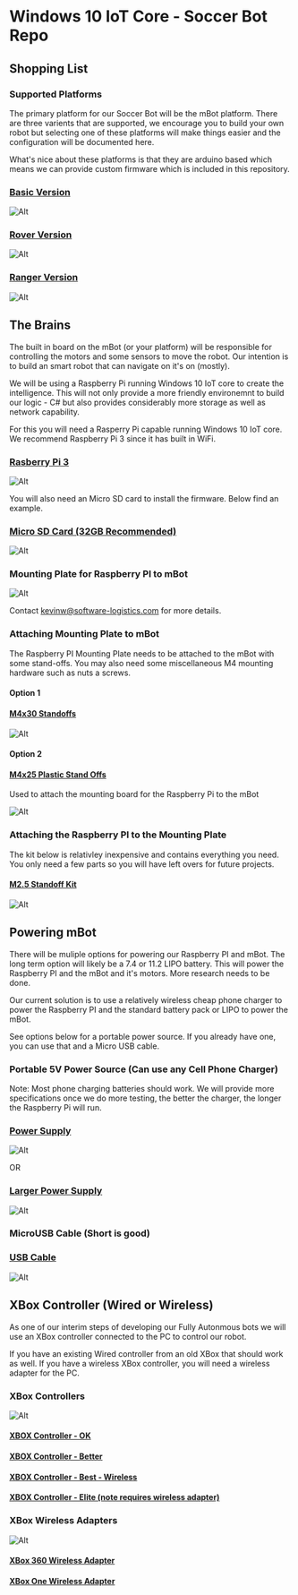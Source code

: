 # Windows 10 IoT Core - Soccer Bot Repo
## Shopping List


### Supported Platforms
The primary platform for our Soccer Bot will be the mBot platform.  There are three varients that are supported, we encourage you to build your own robot
but selecting one of these platforms will make things easier and the configuration will be documented here.

What's nice about these platforms is that they are arduino based which means we can provide custom firmware which is included in this repository. 


### [Basic Version](https://www.amazon.com/Makeblock-DIY-mBot-Kit-Bluetooth/dp/B01FS7BGJI/ref=sr_1_3?ie=UTF8&qid=1485812877&sr=8-3&keywords=mBot)

![Alt](Documentation/BasicVersion.jpg)

### [Rover Version](https://www.amazon.com/dp/B00W6Y194Y?psc=1)

![Alt](Documentation/RoverVersion.jpg)

### [Ranger Version](https://www.amazon.com/Makeblock-Ranger-Transformable-Educational-Robot/dp/B01DY3OTHO/ref=sr_1_6?ie=UTF8&qid=1485812877&sr=8-6&keywords=mBot)

![Alt](Documentation/RangerBot.jpg)


## The Brains

The built in board on the mBot (or your platform) will be responsible for controlling the motors and some sensors to move the robot.  Our intention is to build an smart robot that can navigate on it's on (mostly).  

We will be using a Raspberry Pi running Windows 10 IoT core to create the intelligence.  This will not only provide a more friendly environemnt to build our logic - C# but also provides considerably more storage as well as network capability.

For this you will need a Rasperry Pi capable running Windows 10 IoT core.  We recommend Raspberry Pi 3 since it has built in WiFi.

### [Rasberry Pi 3](https://www.amazon.com/Raspberry-Computer-Performance-Anodized-Heatsink/dp/B01KGMMI1A/ref=sr_1_1?s=electronics&ie=UTF8&qid=1485813892&sr=1-1-spons&keywords=Raspberry+Pi+3&psc=1)

![Alt](Documentation/RaspberyPi.jpg)

You will also need an Micro SD card to install the firmware.  Below find an example.

### [Micro SD Card (32GB Recommended)](https://www.amazon.com/SanDisk-microSDXC-Standard-Packaging-SDSQUNC-064G-GN6MA/dp/B010Q588D4/ref=sr_1_1?s=pc&ie=UTF8&qid=1485814127&sr=1-1&keywords=Micro+SD+card)

![Alt](Documentation/MicroSDCard.jpg)

### Mounting Plate for Raspberry PI to mBot

![Alt](Documentation/mBot.png)

Contact kevinw@software-logistics.com for more details.

### Attaching Mounting Plate to mBot
The Raspberry PI Mounting Plate needs to be attached to the mBot with some stand-offs.  You may also need some miscellaneous M4 mounting hardware such as nuts a screws.
#### Option 1
#### [M4x30 Standoffs](https://www.amazon.com/gp/product/B0177VGC92/ref=oh_aui_search_detailpage?ie=UTF8&psc=1)

![Alt](Documentation/Standoffs.jpg)

#### Option 2
#### [M4x25 Plastic Stand Offs](https://www.amazon.com/gp/product/B016VQYGGA/ref=od_aui_detailpages00?ie=UTF8&psc=1)
Used to attach the mounting board for the Raspberry Pi to the mBot

![Alt](Documentation/PlasticStandoff.jpg)

### Attaching the Raspberry PI to the Mounting Plate
The kit below is relativley inexpensive and contains everything you need.  You only need a few parts so you will have left overs for future projects.

#### [M2.5 Standoff Kit](https://www.amazon.com/HVAZI-Standoff-Stainless-Assortment-Male-Female/dp/B01L06CUJG/ref=sr_1_1?ie=UTF8&qid=1486738108&sr=8-1-spons&keywords=M2.5%C2%A0standoff&psc=1)

![Alt](Documentation/2.5mmStandoff.jpg)

## Powering mBot

There will be muliple options for powering our Raspberry PI and mBot.  The long term option will likely be a 7.4 or 11.2 LIPO battery.  This will power the Raspberry PI and the mBot and it's motors.  More research needs to be done.  

Our current solution is to use a relatively wireless cheap phone charger to power the Raspberry PI and the standard battery pack or LIPO to power the mBot.

See options below for a portable power source.  If you already have one, you can use that and a Micro USB cable.

### Portable 5V Power Source (Can use any Cell Phone Charger)
Note: Most phone charging batteries should work.  We will provide more specifications once we do more testing, the better the charger, the longer the Raspberry Pi will run. 
### [Power Supply](https://www.amazon.com/Anker-PowerCore-Lipstick-Sized-Generation-Batteries/dp/B005X1Y7I2/ref=sr_1_5?ie=UTF8&qid=1488811969&sr=8-5&keywords=phone+battery+backup)


![Alt](Documentation/Power.jpg)

OR 

### [Larger Power Supply](https://www.amazon.com/gp/product/B00P7N0320/ref=crt_ewc_title_dp_1?ie=UTF8&psc=1&smid=A294P4X9EWVXLJ)
![Alt](Documentation/LargerPower.jpg)

### MicroUSB Cable (Short is good)
### [USB Cable](https://www.amazon.com/Pack-micro-USB-Compatible-Powering-Streaming/dp/B01HBMOEAQ/ref=sr_1_5?ie=UTF8&qid=1488817223&sr=8-5&keywords=6%22+USB+Micro+cable)
![Alt](Documentation/MicroUSB.jpg)

## XBox Controller (Wired or Wireless)

As one of our interim steps of developing our Fully Autonmous bots we will use an XBox controller connected to the PC to control our robot.

If you have an existing Wired controller from an old XBox that should work as well.  If you have a wireless XBox controller, you will need a wireless adapter for the PC.

### XBox Controllers
![Alt](Documentation/XBoxOneWirelessController.jpg)

#### [XBOX Controller - OK]()

#### [XBOX Controller - Better](https://www.amazon.com/Microsoft-Wired-Controller-Windows-Console/dp/B004QRKWLA/ref=sr_1_98?s=videogames&ie=UTF8&qid=1488820311&sr=1-98&keywords=xbox%C2%A0+controller)

#### [XBOX Controller - Best - Wireless](https://www.amazon.com/Microsoft-Xbox-Controller-Wireless-Adapter-Windows/dp/B015IX3X3E/ref=sr_1_2?ie=UTF8&qid=1488820851&sr=8-2&keywords=xbox+controller+wireless+adapter+for+windows+10)

#### [XBOX Controller - Elite (note requires wireless adapter)](https://www.amazon.com/Xbox-One-Elite-Wireless-Controller/dp/B00ZDNNRB8/ref=sr_1_1?s=electronics&ie=UTF8&qid=1488820416&sr=1-1&keywords=xbox+one+elite)

### XBox Wireless Adapters
![Alt](Documentation/XBoxOneWirelessAdapter.jpg)
#### [XBox 360 Wireless Adapter](https://www.amazon.com/Microsoft-Xbox-Wireless-Receiver-Windows/dp/B000HZFCT2/ref=sr_1_5?ie=UTF8&qid=1488820851&sr=8-5&keywords=xbox+controller+wireless+adapter+for+windows+10)

#### [XBox One Wireless Adapter](https://www.amazon.com/Microsoft-Xbox-Wireless-Adapter-Windows/dp/B00ZB7W4QU/ref=sr_1_3?ie=UTF8&qid=1488820851&sr=8-3&keywords=xbox+controller+wireless+adapter+for+windows+10)

